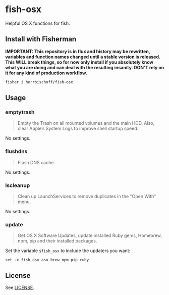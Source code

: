 # fish-osx
Helpful OS X functions for fish.

## Install with Fisherman

**IMPORTANT: This repository is in flux and history may be rewritten, variables and function names changed until a stable version is released. This WILL break things, so for now only install if you absolutely know what you are doing and can deal with the resulting insanity. DON'T rely on it for any kind of production workflow.**

```bash
fisher i herrbischoff/fish-osx
```

## Usage

### emptytrash

> Empty the Trash on all mounted volumes and the main HDD. Also, clear Apple’s System Logs to improve shell startup speed.

No settings.

### flushdns

> Flush DNS cache.

No settings.

### lscleanup

> Clean up LaunchServices to remove duplicates in the "Open With" menu.

No settings.

### update

> Get OS X Software Updates, update installed Ruby gems, Homebrew, npm, pip and their installed packages.

Set the variable `$fish_osx` to include the updaters you want:

```fish
set -x fish_osx asu brew npm pip ruby
```

## License

See [LICENSE](LICENSE).
